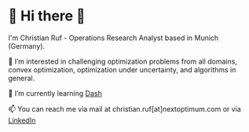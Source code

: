 # 💞️ Hi there 💞️

I'm Christian Ruf - Operations Research Analyst based in Munich (Germany). 

👀 I’m interested in challenging optimization problems from all domains, convex optimization, optimization under uncertainty, and algorithms in general.

🌱 I’m currently learning [Dash](https://dash.plotly.com)

📫 You can reach me via mail at christian.ruf[at]nextoptimum.com or via [LinkedIn](https://www.linkedin.com/in/christian-r-17750b15b/)
